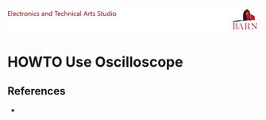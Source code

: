
![BARN ETA](ref/BARN-ETA-Header.png)
# HOWTO Use Oscilloscope

## References

- [](http://www.....com/)
                  